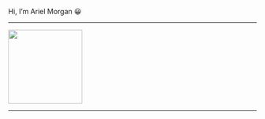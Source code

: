 Hi, I’m Ariel Morgan 😀

<hr/>

<!-- My Gif the Dragon Ball -->
<div>
  <image width="150px" src="https://github.com/morgan-ariel/morgan-ariel/blob/main/dragon-ball-gif.gif" />
</div>
    
<hr/>
    
<!---
Welcome to my personal repository! :)
--->
